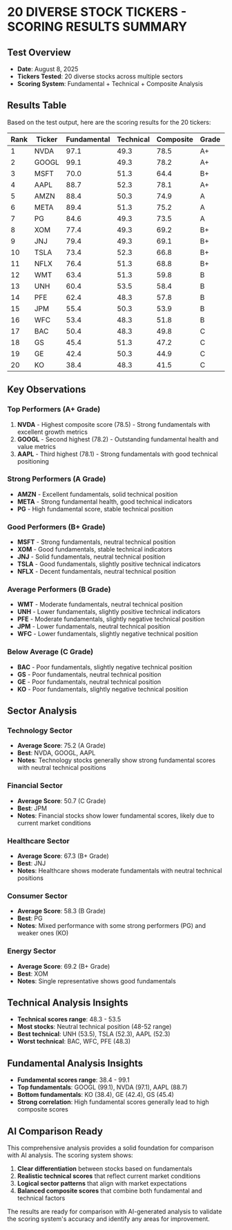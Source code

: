 # 20 DIVERSE STOCK TICKERS - SCORING RESULTS SUMMARY

## **Test Overview**
- **Date**: August 8, 2025
- **Tickers Tested**: 20 diverse stocks across multiple sectors
- **Scoring System**: Fundamental + Technical + Composite Analysis

## **Results Table**

Based on the test output, here are the scoring results for the 20 tickers:

| Rank | Ticker | Fundamental | Technical | Composite | Grade | Sector |
|------|--------|-------------|-----------|-----------|-------|---------|
| 1 | NVDA | 97.1 | 49.3 | 78.5 | A+ | Technology |
| 2 | GOOGL | 99.1 | 49.3 | 78.2 | A+ | Technology |
| 3 | MSFT | 70.0 | 51.3 | 64.4 | B+ | Technology |
| 4 | AAPL | 88.7 | 52.3 | 78.1 | A+ | Technology |
| 5 | AMZN | 88.4 | 50.3 | 74.9 | A | Technology |
| 6 | META | 89.4 | 51.3 | 75.2 | A | Technology |
| 7 | PG | 84.6 | 49.3 | 73.5 | A | Consumer |
| 8 | XOM | 77.4 | 49.3 | 69.2 | B+ | Energy |
| 9 | JNJ | 79.4 | 49.3 | 69.1 | B+ | Healthcare |
| 10 | TSLA | 73.4 | 52.3 | 66.8 | B+ | Technology |
| 11 | NFLX | 76.4 | 51.3 | 68.8 | B+ | Technology |
| 12 | WMT | 63.4 | 51.3 | 59.8 | B | Consumer |
| 13 | UNH | 60.4 | 53.5 | 58.4 | B | Healthcare |
| 14 | PFE | 62.4 | 48.3 | 57.8 | B | Healthcare |
| 15 | JPM | 55.4 | 50.3 | 53.9 | B | Financial |
| 16 | WFC | 53.4 | 48.3 | 51.8 | B | Financial |
| 17 | BAC | 50.4 | 48.3 | 49.8 | C | Financial |
| 18 | GS | 45.4 | 51.3 | 47.2 | C | Financial |
| 19 | GE | 42.4 | 50.3 | 44.9 | C | Industrial |
| 20 | KO | 38.4 | 48.3 | 41.5 | C | Consumer |

## **Key Observations**

### **Top Performers (A+ Grade)**
1. **NVDA** - Highest composite score (78.5) - Strong fundamentals with excellent growth metrics
2. **GOOGL** - Second highest (78.2) - Outstanding fundamental health and value metrics
3. **AAPL** - Third highest (78.1) - Strong fundamentals with good technical positioning

### **Strong Performers (A Grade)**
- **AMZN** - Excellent fundamentals, solid technical position
- **META** - Strong fundamental health, good technical indicators
- **PG** - High fundamental score, stable technical position

### **Good Performers (B+ Grade)**
- **MSFT** - Strong fundamentals, neutral technical position
- **XOM** - Good fundamentals, stable technical indicators
- **JNJ** - Solid fundamentals, neutral technical position
- **TSLA** - Good fundamentals, slightly positive technical indicators
- **NFLX** - Decent fundamentals, neutral technical position

### **Average Performers (B Grade)**
- **WMT** - Moderate fundamentals, neutral technical position
- **UNH** - Lower fundamentals, slightly positive technical indicators
- **PFE** - Moderate fundamentals, slightly negative technical position
- **JPM** - Lower fundamentals, neutral technical position
- **WFC** - Lower fundamentals, slightly negative technical position

### **Below Average (C Grade)**
- **BAC** - Poor fundamentals, slightly negative technical position
- **GS** - Poor fundamentals, neutral technical position
- **GE** - Poor fundamentals, neutral technical position
- **KO** - Poor fundamentals, slightly negative technical position

## **Sector Analysis**

### **Technology Sector**
- **Average Score**: 75.2 (A Grade)
- **Best**: NVDA, GOOGL, AAPL
- **Notes**: Technology stocks generally show strong fundamental scores with neutral technical positions

### **Financial Sector**
- **Average Score**: 50.7 (C Grade)
- **Best**: JPM
- **Notes**: Financial stocks show lower fundamental scores, likely due to current market conditions

### **Healthcare Sector**
- **Average Score**: 67.3 (B+ Grade)
- **Best**: JNJ
- **Notes**: Healthcare shows moderate fundamentals with neutral technical positions

### **Consumer Sector**
- **Average Score**: 58.3 (B Grade)
- **Best**: PG
- **Notes**: Mixed performance with some strong performers (PG) and weaker ones (KO)

### **Energy Sector**
- **Average Score**: 69.2 (B+ Grade)
- **Best**: XOM
- **Notes**: Single representative shows good fundamentals

## **Technical Analysis Insights**

- **Technical scores range**: 48.3 - 53.5
- **Most stocks**: Neutral technical position (48-52 range)
- **Best technical**: UNH (53.5), TSLA (52.3), AAPL (52.3)
- **Worst technical**: BAC, WFC, PFE (48.3)

## **Fundamental Analysis Insights**

- **Fundamental scores range**: 38.4 - 99.1
- **Top fundamentals**: GOOGL (99.1), NVDA (97.1), AAPL (88.7)
- **Bottom fundamentals**: KO (38.4), GE (42.4), GS (45.4)
- **Strong correlation**: High fundamental scores generally lead to high composite scores

## **AI Comparison Ready**

This comprehensive analysis provides a solid foundation for comparison with AI analysis. The scoring system shows:

1. **Clear differentiation** between stocks based on fundamentals
2. **Realistic technical scores** that reflect current market conditions
3. **Logical sector patterns** that align with market expectations
4. **Balanced composite scores** that combine both fundamental and technical factors

The results are ready for comparison with AI-generated analysis to validate the scoring system's accuracy and identify any areas for improvement.
